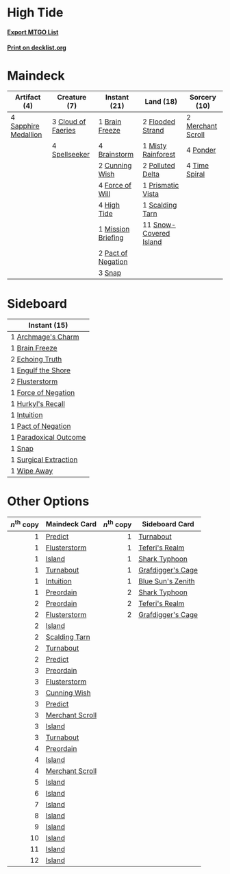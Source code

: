 # High Tide

#### [Export MTGO List](../collection/High%20Tide/High%20Tide.txt)
#### [Print on decklist.org](http://decklist.org/?deckmain=1%09Brain%20Freeze%0A4%09Brainstorm%0A3%09Cloud%20of%20Faeries%0A2%09Cunning%20Wish%0A2%09Flooded%20Strand%0A4%09Force%20of%20Will%0A4%09High%20Tide%0A2%09Merchant%20Scroll%0A1%09Mission%20Briefing%0A1%09Misty%20Rainforest%0A2%09Pact%20of%20Negation%0A2%09Polluted%20Delta%0A4%09Ponder%0A1%09Prismatic%20Vista%0A4%09Sapphire%20Medallion%0A1%09Scalding%20Tarn%0A3%09Snap%0A11%09Snow-Covered%20Island%0A4%09Spellseeker%0A4%09Time%20Spiral&deckside=1%09Archmage's%20Charm%0A1%09Brain%20Freeze%0A2%09Echoing%20Truth%0A1%09Engulf%20the%20Shore%0A2%09Flusterstorm%0A1%09Force%20of%20Negation%0A1%09Hurkyl's%20Recall%0A1%09Intuition%0A1%09Pact%20of%20Negation%0A1%09Paradoxical%20Outcome%0A1%09Snap%0A1%09Surgical%20Extraction%0A1%09Wipe%20Away)
# Maindeck

|                                         Artifact (4)                                          |                                        Creature (7)                                        |                                        Instant (21)                                         |                                            Land (18)                                            |                                       Sorcery (10)                                        |
|-----------------------------------------------------------------------------------------------|--------------------------------------------------------------------------------------------|---------------------------------------------------------------------------------------------|-------------------------------------------------------------------------------------------------|-------------------------------------------------------------------------------------------|
|4 [Sapphire Medallion](http://gatherer.wizards.com/Pages/Card/Details.aspx?multiverseid=389662)|3 [Cloud of Faeries](http://gatherer.wizards.com/Pages/Card/Details.aspx?multiverseid=11588)|1 [Brain Freeze](http://gatherer.wizards.com/Pages/Card/Details.aspx?multiverseid=47599)     |2 [Flooded Strand](http://gatherer.wizards.com/Pages/Card/Details.aspx?multiverseid=405098)      |2 [Merchant Scroll](http://gatherer.wizards.com/Pages/Card/Details.aspx?multiverseid=45275)|
|                                                                                               |4 [Spellseeker](http://gatherer.wizards.com/Pages/Card/Details.aspx?multiverseid=446009)    |4 [Brainstorm](http://gatherer.wizards.com/Pages/Card/Details.aspx?multiverseid=3897)        |1 [Misty Rainforest](http://gatherer.wizards.com/Pages/Card/Details.aspx?multiverseid=405102)    |4 [Ponder](http://gatherer.wizards.com/Pages/Card/Details.aspx?multiverseid=451051)        |
|                                                                                               |                                                                                            |2 [Cunning Wish](http://gatherer.wizards.com/Pages/Card/Details.aspx?multiverseid=34400)     |2 [Polluted Delta](http://gatherer.wizards.com/Pages/Card/Details.aspx?multiverseid=405104)      |4 [Time Spiral](http://gatherer.wizards.com/Pages/Card/Details.aspx?multiverseid=10423)    |
|                                                                                               |                                                                                            |4 [Force of Will](http://gatherer.wizards.com/Pages/Card/Details.aspx?multiverseid=3107)     |1 [Prismatic Vista](http://gatherer.wizards.com/Pages/Card/Details.aspx?multiverseid=464193)     |                                                                                           |
|                                                                                               |                                                                                            |4 [High Tide](http://gatherer.wizards.com/Pages/Card/Details.aspx?multiverseid=1873)         |1 [Scalding Tarn](http://gatherer.wizards.com/Pages/Card/Details.aspx?multiverseid=405107)       |                                                                                           |
|                                                                                               |                                                                                            |1 [Mission Briefing](http://gatherer.wizards.com/Pages/Card/Details.aspx?multiverseid=452794)|11 [Snow-Covered Island](http://gatherer.wizards.com/Pages/Card/Details.aspx?multiverseid=121130)|                                                                                           |
|                                                                                               |                                                                                            |2 [Pact of Negation](http://gatherer.wizards.com/Pages/Card/Details.aspx?multiverseid=442057)|                                                                                                 |                                                                                           |
|                                                                                               |                                                                                            |3 [Snap](http://gatherer.wizards.com/Pages/Card/Details.aspx?multiverseid=426582)            |                                                                                                 |                                                                                           |


# Sideboard

|                                          Instant (15)                                          |
|------------------------------------------------------------------------------------------------|
|1 [Archmage's Charm](http://gatherer.wizards.com/Pages/Card/Details.aspx?multiverseid=463989)   |
|1 [Brain Freeze](http://gatherer.wizards.com/Pages/Card/Details.aspx?multiverseid=47599)        |
|2 [Echoing Truth](http://gatherer.wizards.com/Pages/Card/Details.aspx?multiverseid=405212)      |
|1 [Engulf the Shore](http://gatherer.wizards.com/Pages/Card/Details.aspx?multiverseid=438445)   |
|2 [Flusterstorm](http://gatherer.wizards.com/Pages/Card/Details.aspx?multiverseid=228255)       |
|1 [Force of Negation](http://gatherer.wizards.com/Pages/Card/Details.aspx?multiverseid=464001)  |
|1 [Hurkyl's Recall](http://gatherer.wizards.com/Pages/Card/Details.aspx?multiverseid=135260)    |
|1 [Intuition](http://gatherer.wizards.com/Pages/Card/Details.aspx?multiverseid=4707)            |
|1 [Pact of Negation](http://gatherer.wizards.com/Pages/Card/Details.aspx?multiverseid=442057)   |
|1 [Paradoxical Outcome](http://gatherer.wizards.com/Pages/Card/Details.aspx?multiverseid=417633)|
|1 [Snap](http://gatherer.wizards.com/Pages/Card/Details.aspx?multiverseid=426582)               |
|1 [Surgical Extraction](http://gatherer.wizards.com/Pages/Card/Details.aspx?multiverseid=397706)|
|1 [Wipe Away](http://gatherer.wizards.com/Pages/Card/Details.aspx?multiverseid=118911)          |


# Other Options

|*n*<sup>th</sup> copy|                                      Maindeck Card                                      |*n*<sup>th</sup> copy|                                       Sideboard Card                                       |
|--------------------:|-----------------------------------------------------------------------------------------|--------------------:|--------------------------------------------------------------------------------------------|
|                    1|[Predict](http://gatherer.wizards.com/Pages/Card/Details.aspx?multiverseid=451053)       |                    1|[Turnabout](http://gatherer.wizards.com/Pages/Card/Details.aspx?multiverseid=5728)          |
|                    1|[Flusterstorm](http://gatherer.wizards.com/Pages/Card/Details.aspx?multiverseid=228255)  |                    1|[Teferi's Realm](http://gatherer.wizards.com/Pages/Card/Details.aspx?multiverseid=3651)     |
|                    1|[Island](http://gatherer.wizards.com/Pages/Card/Details.aspx?multiverseid=439857)        |                    1|[Shark Typhoon](http://gatherer.wizards.com/Pages/Card/Details.aspx?multiverseid=479587)    |
|                    1|[Turnabout](http://gatherer.wizards.com/Pages/Card/Details.aspx?multiverseid=5728)       |                    1|[Grafdigger's Cage](http://gatherer.wizards.com/Pages/Card/Details.aspx?multiverseid=278452)|
|                    1|[Intuition](http://gatherer.wizards.com/Pages/Card/Details.aspx?multiverseid=4707)       |                    1|[Blue Sun's Zenith](http://gatherer.wizards.com/Pages/Card/Details.aspx?multiverseid=442033)|
|                    1|[Preordain](http://gatherer.wizards.com/Pages/Card/Details.aspx?multiverseid=405347)     |                    2|[Shark Typhoon](http://gatherer.wizards.com/Pages/Card/Details.aspx?multiverseid=479587)    |
|                    2|[Preordain](http://gatherer.wizards.com/Pages/Card/Details.aspx?multiverseid=405347)     |                    2|[Teferi's Realm](http://gatherer.wizards.com/Pages/Card/Details.aspx?multiverseid=3651)     |
|                    2|[Flusterstorm](http://gatherer.wizards.com/Pages/Card/Details.aspx?multiverseid=228255)  |                    2|[Grafdigger's Cage](http://gatherer.wizards.com/Pages/Card/Details.aspx?multiverseid=278452)|
|                    2|[Island](http://gatherer.wizards.com/Pages/Card/Details.aspx?multiverseid=439857)        |                     |                                                                                            |
|                    2|[Scalding Tarn](http://gatherer.wizards.com/Pages/Card/Details.aspx?multiverseid=405107) |                     |                                                                                            |
|                    2|[Turnabout](http://gatherer.wizards.com/Pages/Card/Details.aspx?multiverseid=5728)       |                     |                                                                                            |
|                    2|[Predict](http://gatherer.wizards.com/Pages/Card/Details.aspx?multiverseid=451053)       |                     |                                                                                            |
|                    3|[Preordain](http://gatherer.wizards.com/Pages/Card/Details.aspx?multiverseid=405347)     |                     |                                                                                            |
|                    3|[Flusterstorm](http://gatherer.wizards.com/Pages/Card/Details.aspx?multiverseid=228255)  |                     |                                                                                            |
|                    3|[Cunning Wish](http://gatherer.wizards.com/Pages/Card/Details.aspx?multiverseid=34400)   |                     |                                                                                            |
|                    3|[Predict](http://gatherer.wizards.com/Pages/Card/Details.aspx?multiverseid=451053)       |                     |                                                                                            |
|                    3|[Merchant Scroll](http://gatherer.wizards.com/Pages/Card/Details.aspx?multiverseid=45275)|                     |                                                                                            |
|                    3|[Island](http://gatherer.wizards.com/Pages/Card/Details.aspx?multiverseid=439857)        |                     |                                                                                            |
|                    3|[Turnabout](http://gatherer.wizards.com/Pages/Card/Details.aspx?multiverseid=5728)       |                     |                                                                                            |
|                    4|[Preordain](http://gatherer.wizards.com/Pages/Card/Details.aspx?multiverseid=405347)     |                     |                                                                                            |
|                    4|[Island](http://gatherer.wizards.com/Pages/Card/Details.aspx?multiverseid=439857)        |                     |                                                                                            |
|                    4|[Merchant Scroll](http://gatherer.wizards.com/Pages/Card/Details.aspx?multiverseid=45275)|                     |                                                                                            |
|                    5|[Island](http://gatherer.wizards.com/Pages/Card/Details.aspx?multiverseid=439857)        |                     |                                                                                            |
|                    6|[Island](http://gatherer.wizards.com/Pages/Card/Details.aspx?multiverseid=439857)        |                     |                                                                                            |
|                    7|[Island](http://gatherer.wizards.com/Pages/Card/Details.aspx?multiverseid=439857)        |                     |                                                                                            |
|                    8|[Island](http://gatherer.wizards.com/Pages/Card/Details.aspx?multiverseid=439857)        |                     |                                                                                            |
|                    9|[Island](http://gatherer.wizards.com/Pages/Card/Details.aspx?multiverseid=439857)        |                     |                                                                                            |
|                   10|[Island](http://gatherer.wizards.com/Pages/Card/Details.aspx?multiverseid=439857)        |                     |                                                                                            |
|                   11|[Island](http://gatherer.wizards.com/Pages/Card/Details.aspx?multiverseid=439857)        |                     |                                                                                            |
|                   12|[Island](http://gatherer.wizards.com/Pages/Card/Details.aspx?multiverseid=439857)        |                     |                                                                                            |

